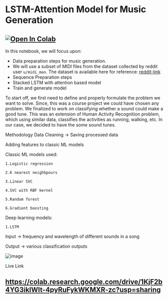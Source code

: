 # LSTM-Attention Model for Music Generation

## [![Open In Colab](https://colab.research.google.com/assets/colab-badge.svg)](https://colab.research.google.com/drive/1KjF2b4YG3ikIWIt-4pyRuFykWKMXR-zc?usp=sharing)

In this notebook, we will focus upon:
+ Data preparation steps for music generation.
+ We will use a subset of MIDI files from the dataset collected by reddit user ``u/midi_man``. The dataset is available here for reference: [reddit-link](https://www.reddit.com/r/WeAreTheMusicMakers/comments/3ajwe4/the_largest_midi_collection_on_the_internet/)
+ Sequence Preparation steps
+ Stacked LSTM with attention based model
+ Train and generate model


To start off, we first need to define and properly formulate the problem we want to solve. Since, this was a course project we could have chosen any problem. We finalized to work on classifying whether a sound could make a good tune. This was an extension of Human Activity Recognition problem, which using similar data, classifies the activities as running, walking, etc. In our case, we decided to have the some sound tunes.

Methodology
Data Cleaning -> Saving processed data

Adding features to classic ML models

Classic ML models used:

	1.Logistic regression
  
	2.K nearest neighbpours
  
	3.Linear SVC
  
	4.SVC with RBF kernel
  
	5.Random forest
  
	6.Gradient boosting
  
Deep learning models:

	1.LSTM

Input -> frequency and wavelength of different sounds in a song

Output -> various classification outputs

![image](https://user-images.githubusercontent.com/106107245/208173019-d619b581-4255-445c-a837-24b04c3c08bd.png)


Live Link

## https://colab.research.google.com/drive/1KjF2b4YG3ikIWIt-4pyRuFykWKMXR-zc?usp=sharing
